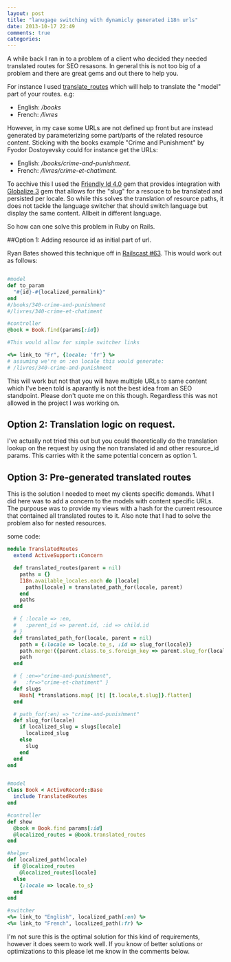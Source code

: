 ```yaml
---
layout: post
title: "lanugage switching with dynamicly generated i18n urls"
date: 2013-10-17 22:49
comments: true
categories:
---
```


A while back I ran in to a problem of a client who decided they needed translated routes for SEO resasons. In general this is not too big of a problem and there are great gems and out there to help you.

For instance I used [translate_routes](https://github.com/raul/translate_routes) which will help to translate the "model" part of your routes. e.g:

- English: _/books_
- French: _/livres_

However, in my case some URLs are not defined up front but are instead generated by parameterizing some part/parts of the related resource content. Sticking with the books example "Crime and Punishment" by Fyodor Dostoyevsky could for instance get the URLs:

- English: _/books/crime-and-punishment_.
- French: _/livres/crime-et-chatiment_.

To acchive this I used the [Friendly Id 4.0](https://github.com/norman/friendly_id/tree/4.0-stable) gem that provides integration with [Globalize 3](https://github.com/globalize/globalize) gem that allows for the "slug" for a resouce to be translated and persisted per locale. So while this solves the translation of resource paths, it does not tackle the language switcher that should switch language but display the same content. Allbeit in different language.

So how can one solve this problem in Ruby on Rails.

##Option 1: Adding resource id as initial part of url.

Ryan Bates showed this technique off in [Railscast #63](http://railscasts.com/episodes/63-model-name-in-url). This would work out as follows:

```ruby

#model
def to_param
  "#{id}-#{localized_permalink}"
end
#/books/340-crime-and-punishment
#/livres/340-crime-et-chatiment

#controller
@book = Book.find(params[:id])

#This would allow for simple switcher links

<%= link_to "Fr", {locale: 'fr'} %>
# assuming we're on :en locale this would generate:
# /livres/340-crime-and-punishment
```

This will work but not that you will have multiple URLs to same content which I've been told is aparantly is not the best idea from an SEO standpoint. Please don't quote me on this though. Regardless this was not allowed in the project I was working on.

## Option 2: Translation logic on request.

I've actually not tried this out but you could theoretically do the translation lookup on the request by using the non translated id and other resource_id params. This carries with it the same potential concern as option 1.


## Option 3: Pre-generated translated routes

This is the solution I needed to meet my clients specific demands. What I did here was to add a concern to the models with content specific URLs. The purpouse was to provide my views with a hash for the current resource that contained all translated routes to it. Also note that I had to solve the problem also for nested resources.

some code:
```ruby
module TranslatedRoutes
  extend ActiveSupport::Concern

  def translated_routes(parent = nil)
    paths = {}
    I18n.available_locales.each do |locale|
      paths[locale] = translated_path_for(locale, parent)
    end
    paths
  end

  # { :locale => :en,
  #   :parent_id => parent.id, :id => child.id
  # }
  def translated_path_for(locale, parent = nil)
    path = {:locale => locale.to_s, :id => slug_for(locale)}
    path.merge!({parent.class.to_s.foreign_key => parent.slug_for(locale)}) unless parent.nil?
    path
  end

  # { :en=>"crime-and-punishment",
  #   :fr=>"crime-et-chatiment" }
  def slugs
    Hash[ *translations.map{ |t| [t.locale,t.slug]}.flatten]
  end

  # path_for(:en) => "crime-and-punishment"
  def slug_for(locale)
    if localized_slug = slugs[locale]
      localized_slug
    else
      slug
    end
  end
end


#model
class Book < ActiveRecord::Base
  include TranslatedRoutes
end

#controller
def show
  @book = Book.find params[:id]
  @localized_routes = @book.translated_routes
end

#helper
def localized_path(locale)
  if @localized_routes
    @localized_routes[locale]
  else
    {:locale => locale.to_s}
  end
end

#switcher
<%= link_to "English", localized_path(:en) %>
<%= link_to "French", localized_path(:fr) %>

```

I'm not sure this is the optimal solution for this kind of requirements, however it does seem to work well. If you know of better solutions or optimizations to this please let me know in the comments below.